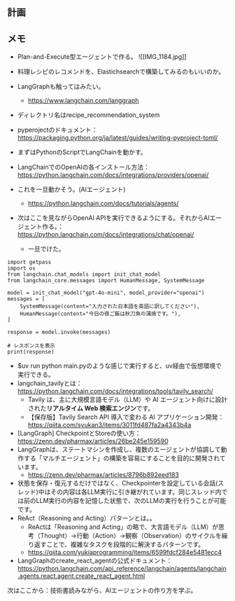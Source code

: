 ## 計画

## メモ
- Plan-and-Execute型エージェントで作る。
![[IMG_1184.jpg]]
- 料理レシピのレコメンドを、Elastichsearchで構築してみるのもいいのか。
- LangGraphも触ってはみたい。
	- https://www.langchain.com/langgraph
- ディレクトリ名はrecipe_recommendation_system
- pyperojectのドキュメント： https://packaging.python.org/ja/latest/guides/writing-pyproject-toml/
- まずはPythonのScriptでLangChainを動かす。
- LangChainでのOpenAIの各インストール方法：https://python.langchain.com/docs/integrations/providers/openai/
- これを一旦動かそう。(AIエージェント)
	- https://python.langchain.com/docs/tutorials/agents/

- 次はここを見ながらOpenAI APIを実行できるようにする。それからAIエージェント作る。：https://python.langchain.com/docs/integrations/chat/openai/
	- 一旦でけた。

```
import getpass
import os
from langchain.chat_models import init_chat_model
from langchain_core.messages import HumanMessage, SystemMessage  

model = init_chat_model("gpt-4o-mini", model_provider="openai")
messages = [
	SystemMessage(content="入力された日本語を英語に訳してください"),
	HumanMessage(content="今日の夜ご飯は秋刀魚の蒲焼です。"),
] 

response = model.invoke(messages)
  
# レスポンスを表示
print(response)
```
- $uv run python main.pyのような感じで実行すると、uv経由で仮想環境で実行できる。
- langchain_tavilyとは：https://python.langchain.com/docs/integrations/tools/tavily_search/
	- Tavily は、主に大規模言語モデル（LLM）や AI エージェント向けに設計された**リアルタイム Web 検索エンジン**です。
	- 【保存版】Tavily Search API 導入で変わる AI アプリケーション開発：https://qiita.com/syukan3/items/3011fd487fa2a4343b4a
- [LangGraph] CheckpointとStoreの使い方：https://zenn.dev/pharmax/articles/26be245e159590
- LangGraphは、ステートマシンを作成し、複数のエージェントが協調して動作する「マルチエージェント」の構築を容易にすることを目的に開発されています。
	- https://zenn.dev/pharmax/articles/8796b892eed183
- 状態を保存・復元するだけではなく、Checkpointerを設定している会話(スレッド)中はその内容は各LLM実行に引き継がれています。同じスレッド内では前のLLM実行の内容を記憶した状態で、次のLLMの実行を行うことが可能です。
- ReAct（Reasoning and Acting）パターンとは。。
	- ReActは「Reasoning and Acting」の略で、大言語モデル（LLM）が思考（Thought）→行動（Action）→観察（Observation）のサイクルを繰り返すことで、複雑なタスクを段階的に解決するパターンです。
	- https://qiita.com/yukiaprogramming/items/6599fdcf284e5481ecc4
- LangGraphのcreate_react_agentの公式ドキュメント：https://python.langchain.com/api_reference/langchain/agents/langchain.agents.react.agent.create_react_agent.html

次はここから：技術書読みながら、AIエージェントの作り方を学ぶ。